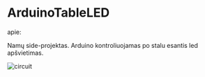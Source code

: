 # ArduinoTableLED

apie:

Namų side-projektas. Arduino kontroliuojamas po stalu esantis led apšvietimas.


![circuit](https://user-images.githubusercontent.com/79107324/175822458-44a65d3b-111d-4e22-a4f0-9922fc713991.png)
